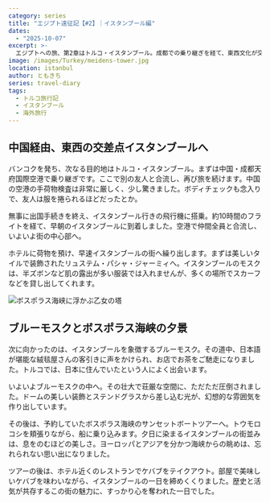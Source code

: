 ```yaml
---
category: series
title: "エジプト遠征記【#2】｜イスタンブール編"
dates:
  - "2025-10-07"
excerpt: >-
  エジプトへの旅、第2章はトルコ・イスタンブール。成都での乗り継ぎを経て、東西文化が交差するこの街へ。荘厳なモスクを巡り、親切な現地の人々との出会いを楽しみ、ボスポラス海峡の夕景に感動。歴史と活気に満ちたイスタンブールの魅力をお届けします。
image: /images/Turkey/meidens-tower.jpg
location: istanbul
author: ともきち
series: travel-diary
tags:
  - トルコ旅行記
  - イスタンブール
  - 海外旅行
---
```


## 中国経由、東西の交差点イスタンブールへ

バンコクを発ち、次なる目的地はトルコ・イスタンブール。まずは中国・成都天府国際空港で乗り継ぎです。ここで別の友人と合流し、再び旅を続けます。中国の空港の手荷物検査は非常に厳しく、少し驚きました。ボディチェックも念入りで、友人は服を捲られるほどだったとか。

無事に出国手続きを終え、イスタンブール行きの飛行機に搭乗。約10時間のフライトを経て、早朝のイスタンブールに到着しました。空港で仲間全員と合流し、いよいよ街の中心部へ。

ホテルに荷物を預け、早速イスタンブールの街へ繰り出します。まずは美しいタイルで装飾されたリュステム・パシャ・ジャーミィへ。イスタンブールのモスクは、半ズボンなど肌の露出が多い服装では入れませんが、多くの場所でスカーフなどを貸し出してくれます。

![ボスポラス海峡に浮かぶ乙女の塔](/images/Turkey/meidens-tower.jpg)

## ブルーモスクとボスポラス海峡の夕景

次に向かったのは、イスタンブールを象徴するブルーモスク。その道中、日本語が堪能な絨毯屋さんの客引きに声をかけられ、お店でお茶をご馳走になりました。トルコでは、日本に住んでいたという人によく出会います。

いよいよブルーモスクの中へ。その壮大で荘厳な空間に、ただただ圧倒されました。ドームの美しい装飾とステンドグラスから差し込む光が、幻想的な雰囲気を作り出しています。

その後は、予約していたボスポラス海峡のサンセットボートツアーへ。トウモロコシを頬張りながら、船に乗り込みます。夕日に染まるイスタンブールの街並みは、息をのむほどの美しさ。ヨーロッパとアジアを分かつ海峡からの眺めは、忘れられない思い出になりました。

ツアーの後は、ホテル近くのレストランでケバブをテイクアウト。部屋で美味しいケバブを味わいながら、イスタンブールの一日を締めくくりました。歴史と活気が共存するこの街の魅力に、すっかり心を奪われた一日でした。